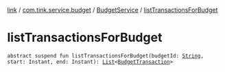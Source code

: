 [link](../../index.md) / [com.tink.service.budget](../index.md) / [BudgetService](index.md) / [listTransactionsForBudget](./list-transactions-for-budget.md)

# listTransactionsForBudget

`abstract suspend fun listTransactionsForBudget(budgetId: `[`String`](https://kotlinlang.org/api/latest/jvm/stdlib/kotlin/-string/index.html)`, start: Instant, end: Instant): `[`List`](https://kotlinlang.org/api/latest/jvm/stdlib/kotlin.collections/-list/index.html)`<`[`BudgetTransaction`](../../com.tink.model.budget/-budget-transaction.md)`>`
